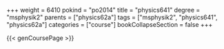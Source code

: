 +++
weight = 6410
pokind = "po2014"
title = "physics641"
degree = "msphysik2"
parents = ["physics62a"]
tags = ["msphysik2", "physics641", "physics62a"]
categories = ["course"]
bookCollapseSection = false
+++

{{< genCoursePage >}}
